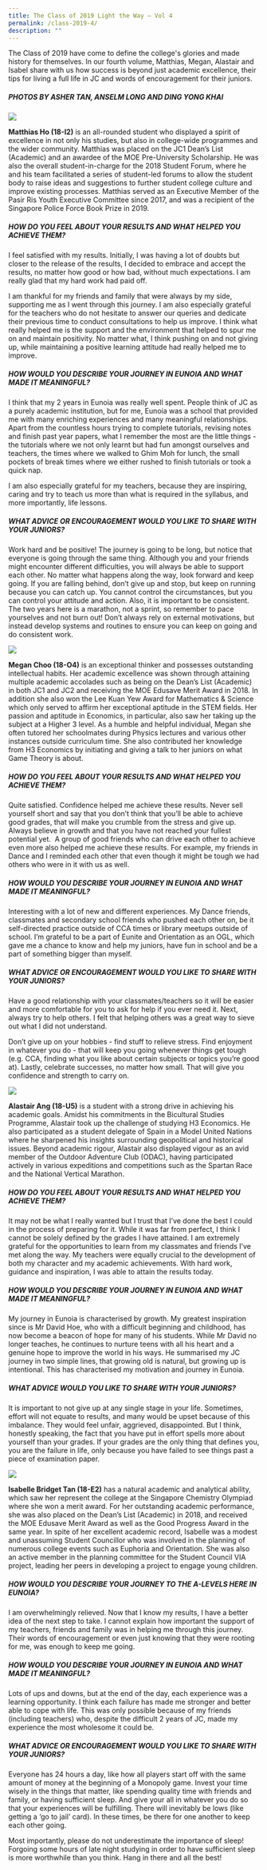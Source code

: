 ```yaml
---
title: The Class of 2019 Light the Way – Vol 4
permalink: /class-2019-4/
description: ""
---
```

The Class of 2019 have come to define the college's glories and made history for themselves. In our fourth volume, Matthias, Megan, Alastair and Isabel share with us how success is beyond just academic excellence, their tips for living a full life in JC and words of encouragement for their juniors.

##### PHOTOS BY ASHER TAN, ANSELM LONG AND DING YONG KHAI

![](/images/2019-matthias.png)

**Matthias Ho (18-I2)** is an all-rounded student who displayed a spirit of excellence in not only his studies, but also in college-wide programmes and the wider community. Matthias was placed on the JC1 Dean’s List (Academic) and an awardee of the MOE Pre-University Scholarship. He was also the overall student-in-charge for the 2018 Student Forum, where he and his team facilitated a series of student-led forums to allow the student body to raise ideas and suggestions to further student college culture and improve existing processes. Matthias served as an Executive Member of the Pasir Ris Youth Executive Committee since 2017, and was a recipient of the Singapore Police Force Book Prize in 2019.

##### HOW DO YOU FEEL ABOUT YOUR RESULTS AND WHAT HELPED YOU ACHIEVE THEM?

I feel satisfied with my results. Initially, I was having a lot of doubts but closer to the release of the results, I decided to embrace and accept the results, no matter how good or how bad, without much expectations. I am really glad that my hard work had paid off. 

I am thankful for my friends and family that were always by my side, supporting me as I went through this journey. I am also especially grateful for the teachers who do not hesitate to answer our queries and dedicate their previous time to conduct consultations to help us improve. I think what really helped me is the support and the environment that helped to spur me on and maintain positivity. No matter what, I think pushing on and not giving up, while maintaining a positive learning attitude had really helped me to improve. 

##### HOW WOULD YOU DESCRIBE YOUR JOURNEY IN EUNOIA AND WHAT MADE IT MEANINGFUL?

I think that my 2 years in Eunoia was really well spent. People think of JC as a purely academic institution, but for me, Eunoia was a school that provided me with many enriching experiences and many meaningful relationships. Apart from the countless hours trying to complete tutorials, revising notes and finish past year papers, what I remember the most are the little things - the tutorials where we not only learnt but had fun amongst ourselves and teachers, the times where we walked to Ghim Moh for lunch, the small pockets of break times where we either rushed to finish tutorials or took a quick nap. 

I am also especially grateful for my teachers, because they are inspiring, caring and try to teach us more than what is required in the syllabus, and more importantly, life lessons.  

##### WHAT ADVICE OR ENCOURAGEMENT WOULD YOU LIKE TO SHARE WITH YOUR JUNIORS?

Work hard and be positive! The journey is going to be long, but notice that everyone is going through the same thing. Although you and your friends might encounter different difficulties, you will always be able to support each other. No matter what happens along the way, look forward and keep going. If you are falling behind, don’t give up and stop, but keep on running because you can catch up. You cannot control the circumstances, but you can control your attitude and action. Also, it is important to be consistent. The two years here is a marathon, not a sprint, so remember to pace yourselves and not burn out! Don’t always rely on external motivations, but instead develop systems and routines to ensure you can keep on going and do consistent work. 

![](/images/2019-megan.png)

**Megan Choo (18-O4)** is an exceptional thinker and possesses outstanding intellectual habits. Her academic excellence was shown through attaining multiple academic accolades such as being on the Dean’s List (Academic) in both JC1 and JC2 and receiving the MOE Edusave Merit Award in 2018. In addition she also won the Lee Kuan Yew Award for Mathematics & Science which only served to affirm her exceptional aptitude in the STEM fields. Her passion and aptitude in Economics, in particular, also saw her taking up the subject at a Higher 3 level. As a humble and helpful individual, Megan she often tutored her schoolmates during Physics lectures and various other instances outside curriculum time. She also contributed her knowledge from H3 Economics by initiating and giving a talk to her juniors on what Game Theory is about. 

##### HOW DO YOU FEEL ABOUT YOUR RESULTS AND WHAT HELPED YOU ACHIEVE THEM?

Quite satisfied. Confidence helped me achieve these results. Never sell yourself short and say that you don’t think that you’ll be able to achieve good grades, that will make you crumble from the stress and give up. Always believe in growth and that you have not reached your fullest potential yet.  A group of good friends who can drive each other to achieve even more also helped me achieve these results. For example, my friends in Dance and I reminded each other that even though it might be tough we had others who were in it with us as well. 

##### HOW WOULD YOU DESCRIBE YOUR JOURNEY IN EUNOIA AND WHAT MADE IT MEANINGFUL?

Interesting with a lot of new and different experiences. My Dance friends, classmates and secondary school friends who pushed each other on, be it self-directed practice outside of CCA times or library meetups outside of school. I’m grateful to be a part of Eunite and Orientation as an OGL, which gave me a chance to know and help my juniors, have fun in school and be a part of something bigger than myself.

##### WHAT ADVICE OR ENCOURAGEMENT WOULD YOU LIKE TO SHARE WITH YOUR JUNIORS?

Have a good relationship with your classmates/teachers so it will be easier and more comfortable for you to ask for help if you ever need it. Next, always try to help others. I felt that helping others was a great way to sieve out what I did not understand. 

Don’t give up on your hobbies - find stuff to relieve stress. Find enjoyment in whatever you do - that will keep you going whenever things get tough (e.g. CCA, finding what you like about certain subjects or topics you’re good at). Lastly, celebrate successes, no matter how small. That will give you confidence and strength to carry on. 

![](/images/2019-alastair.png)

**Alastair Ang (18-U5)** is a student with a strong drive in achieving his academic goals. Amidst his commitments in the Bicultural Studies Programme, Alastair took up the challenge of studying H3 Economics. He also participated as a student delegate of Spain in a Model United Nations where he sharpened his insights surrounding geopolitical and historical issues. Beyond academic rigour, Alastair also displayed vigour as an avid member of the Outdoor Adventure Club (ODAC), having participated actively in various expeditions and competitions such as the Spartan Race and the National Vertical Marathon. 

##### HOW DO YOU FEEL ABOUT YOUR RESULTS AND WHAT HELPED YOU ACHIEVE THEM?

It may not be what I really wanted but I trust that I’ve done the best I could in the process of preparing for it. While it was far from perfect, I think I cannot be solely defined by the grades I have attained. I am extremely grateful for the opportunities to learn from my classmates and friends I’ve met along the way. My teachers were equally crucial to the development of both my character and my academic achievements. With hard work, guidance and inspiration, I was able to attain the results today.

##### HOW WOULD YOU DESCRIBE YOUR JOURNEY IN EUNOIA AND WHAT MADE IT MEANINGFUL?

My journey in Eunoia is characterised by growth. My greatest inspiration since is Mr David Hoe, who with a difficult beginning and childhood, has now become a beacon of hope for many of his students. While Mr David no longer teaches, he continues to nurture teens with all his heart and a genuine hope to improve the world in his ways. He summarised my JC journey in two simple lines, that growing old is natural, but growing up is intentional. This has characterised my motivation and journey in Eunoia.

##### WHAT ADVICE WOULD YOU LIKE TO SHARE WITH YOUR JUNIORS?

It is important to not give up at any single stage in your life. Sometimes, effort will not equate to results, and many would be upset because of this imbalance. They would feel unfair, aggrieved, disappointed. But I think, honestly speaking, the fact that you have put in effort spells more about yourself than your grades. If your grades are the only thing that defines you, you are the failure in life, only because you have failed to see things past a piece of examination paper.

![](/images/2019-isabelle.png)

**Isabelle Bridget Tan (18-E2)** has a natural academic and analytical ability, which saw her represent the college at the Singapore Chemistry Olympiad where she won a merit award. For her outstanding academic performance, she was also placed on the Dean’s List (Academic) in 2018, and received the MOE Edusave Merit Award as well as the Good Progress Award in the same year. In spite of her excellent academic record, Isabelle was a modest and unassuming Student Councillor who was involved in the planning of numerous college events such as Euphoria and Orientation. She was also an active member in the planning committee for the Student Council VIA project, leading her peers in developing a project to engage young children.

##### HOW WOULD YOU DESCRIBE YOUR JOURNEY TO THE A-LEVELS HERE IN EUNOIA?

I am overwhelmingly relieved. Now that I know my results, I have a better idea of the next step to take. I cannot explain how important the support of my teachers, friends and family was in helping me through this journey. Their words of encouragement or even just knowing that they were rooting for me, was enough to keep me going. 

##### HOW WOULD YOU DESCRIBE YOUR JOURNEY IN EUNOIA AND WHAT MADE IT MEANINGFUL?

Lots of ups and downs, but at the end of the day, each experience was a learning opportunity. I think each failure has made me stronger and better able to cope with life. This was only possible because of my friends (including teachers) who, despite the difficult 2 years of JC, made my experience the most wholesome it could be.

##### WHAT ADVICE OR ENCOURAGEMENT WOULD YOU LIKE TO SHARE WITH YOUR JUNIORS?

Everyone has 24 hours a day, like how all players start off with the same amount of money at the beginning of a Monopoly game. Invest your time wisely in the things that matter, like spending quality time with friends and family, or having sufficient sleep. And give your all in whatever you do so that your experiences will be fulfilling. There will inevitably be lows (like getting a ‘go to jail’ card). In these times, be there for one another to keep each other going. 

Most importantly, please do not underestimate the importance of sleep! Forgoing some hours of late night studying in order to have sufficient sleep is more worthwhile than you think. Hang in there and all the best!